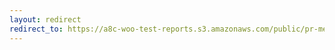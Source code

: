 ```yaml
---
layout: redirect
redirect_to: https://a8c-woo-test-reports.s3.amazonaws.com/public/pr-merge/44442/api/index.html
---
```

